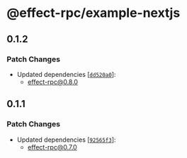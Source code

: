 # @effect-rpc/example-nextjs

## 0.1.2

### Patch Changes

- Updated dependencies [[`dd520a0`](https://github.com/benjamin-kraatz/effect-rpc/commit/dd520a072935b5145d2af5da7290c78daa2b5ae7)]:
  - effect-rpc@0.8.0

## 0.1.1

### Patch Changes

- Updated dependencies [[`92565f3`](https://github.com/benjamin-kraatz/effect-rpc/commit/92565f39dc2c2e6562949bd1420cde5b773543ae)]:
  - effect-rpc@0.7.0
